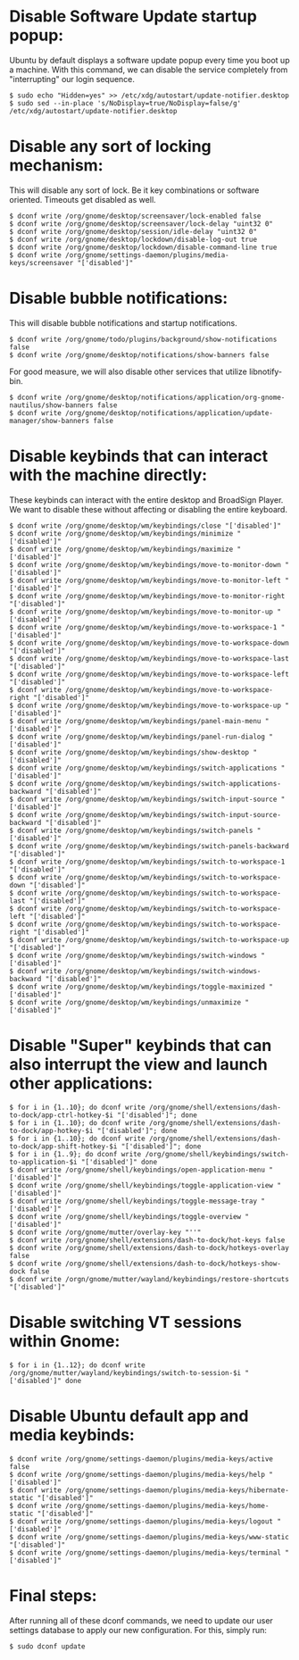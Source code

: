 # Disable Software Update startup popup:

Ubuntu by default displays a software update popup every time you boot up a machine. With this command, we can disable the service completely from "interrupting" our login sequence.

```
$ sudo echo "Hidden=yes" >> /etc/xdg/autostart/update-notifier.desktop
$ sudo sed --in-place 's/NoDisplay=true/NoDisplay=false/g' /etc/xdg/autostart/update-notifier.desktop
```

# Disable any sort of locking mechanism:

This will disable any sort of lock. Be it key combinations or software oriented. Timeouts get disabled as well.

```
$ dconf write /org/gnome/desktop/screensaver/lock-enabled false
$ dconf write /org/gnome/desktop/screensaver/lock-delay "uint32 0" 
$ dconf write /org/gnome/desktop/session/idle-delay "uint32 0"
$ dconf write /org/gnome/desktop/lockdown/disable-log-out true
$ dconf write /org/gnome/desktop/lockdown/disable-command-line true
$ dconf write /org/gnome/settings-daemon/plugins/media-keys/screensaver "['disabled']"
```

# Disable bubble notifications:

This will disable bubble notifications and startup notifications.

```
$ dconf write /org/gnome/todo/plugins/background/show-notifications false
$ dconf write /org/gnome/desktop/notifications/show-banners false
```

For good measure, we will also disable other services that utilize libnotify-bin. 

```
$ dconf write /org/gnome/desktop/notifications/application/org-gnome-nautilus/show-banners false
$ dconf write /org/gnome/desktop/notifications/application/update-manager/show-banners false
```

# Disable keybinds that can interact with the machine directly:

These keybinds can interact with the entire desktop and BroadSign Player. We want to disable these without affecting or disabling the entire keyboard.

```
$ dconf write /org/gnome/desktop/wm/keybindings/close "['disabled']"
$ dconf write /org/gnome/desktop/wm/keybindings/minimize "['disabled']"
$ dconf write /org/gnome/desktop/wm/keybindings/maximize "['disabled']"
$ dconf write /org/gnome/desktop/wm/keybindings/move-to-monitor-down "['disabled']"
$ dconf write /org/gnome/desktop/wm/keybindings/move-to-monitor-left "['disabled']"
$ dconf write /org/gnome/desktop/wm/keybindings/move-to-monitor-right "['disabled']"
$ dconf write /org/gnome/desktop/wm/keybindings/move-to-monitor-up "['disabled']"
$ dconf write /org/gnome/desktop/wm/keybindings/move-to-workspace-1 "['disabled']"
$ dconf write /org/gnome/desktop/wm/keybindings/move-to-workspace-down "['disabled']"
$ dconf write /org/gnome/desktop/wm/keybindings/move-to-workspace-last "['disabled']"
$ dconf write /org/gnome/desktop/wm/keybindings/move-to-workspace-left "['disabled']"
$ dconf write /org/gnome/desktop/wm/keybindings/move-to-workspace-right "['disabled']"
$ dconf write /org/gnome/desktop/wm/keybindings/move-to-workspace-up "['disabled']"
$ dconf write /org/gnome/desktop/wm/keybindings/panel-main-menu "['disabled']"
$ dconf write /org/gnome/desktop/wm/keybindings/panel-run-dialog "['disabled']"
$ dconf write /org/gnome/desktop/wm/keybindings/show-desktop "['disabled']"
$ dconf write /org/gnome/desktop/wm/keybindings/switch-applications "['disabled']"
$ dconf write /org/gnome/desktop/wm/keybindings/switch-applications-backward "['disabled']"
$ dconf write /org/gnome/desktop/wm/keybindings/switch-input-source "['disabled']"
$ dconf write /org/gnome/desktop/wm/keybindings/switch-input-source-backward "['disabled']"
$ dconf write /org/gnome/desktop/wm/keybindings/switch-panels "['disabled']"
$ dconf write /org/gnome/desktop/wm/keybindings/switch-panels-backward "['disabled']"
$ dconf write /org/gnome/desktop/wm/keybindings/switch-to-workspace-1 "['disabled']"
$ dconf write /org/gnome/desktop/wm/keybindings/switch-to-workspace-down "['disabled']"
$ dconf write /org/gnome/desktop/wm/keybindings/switch-to-workspace-last "['disabled']"
$ dconf write /org/gnome/desktop/wm/keybindings/switch-to-workspace-left "['disabled']"
$ dconf write /org/gnome/desktop/wm/keybindings/switch-to-workspace-right "['disabled']"
$ dconf write /org/gnome/desktop/wm/keybindings/switch-to-workspace-up "['disabled']"
$ dconf write /org/gnome/desktop/wm/keybindings/switch-windows "['disabled']"
$ dconf write /org/gnome/desktop/wm/keybindings/switch-windows-backward "['disabled']"
$ dconf write /org/gnome/desktop/wm/keybindings/toggle-maximized "['disabled']"
$ dconf write /org/gnome/desktop/wm/keybindings/unmaximize "['disabled']"
```

# Disable "Super" keybinds that can also interrupt the view and launch other applications:

```
$ for i in {1..10}; do dconf write /org/gnome/shell/extensions/dash-to-dock/app-ctrl-hotkey-$i "['disabled']"; done
$ for i in {1..10}; do dconf write /org/gnome/shell/extensions/dash-to-dock/app-hotkey-$i "['disabled']"; done
$ for i in {1..10}; do dconf write /org/gnome/shell/extensions/dash-to-dock/app-shift-hotkey-$i "['disabled']"; done
$ for i in {1..9}; do dconf write /org/gnome/shell/keybindings/switch-to-application-$i "['disabled']" done
$ dconf write /org/gnome/shell/keybindings/open-application-menu "['disabled']"
$ dconf write /org/gnome/shell/keybindings/toggle-application-view "['disabled']"
$ dconf write /org/gnome/shell/keybindings/toggle-message-tray "['disabled']"
$ dconf write /org/gnome/shell/keybindings/toggle-overview "['disabled']"
$ dconf write /org/gnome/mutter/overlay-key "''"
$ dconf write /org/gnome/shell/extensions/dash-to-dock/hot-keys false
$ dconf write /org/gnome/shell/extensions/dash-to-dock/hotkeys-overlay false
$ dconf write /org/gnome/shell/extensions/dash-to-dock/hotkeys-show-dock false
$ dconf write /orgn/gnome/mutter/wayland/keybindings/restore-shortcuts "['disabled']"
```

# Disable switching VT sessions within Gnome:

```
$ for i in {1..12}; do dconf write /org/gnome/mutter/wayland/keybindings/switch-to-session-$i "['disabled']" done
```

# Disable Ubuntu default app and media keybinds:

```
$ dconf write /org/gnome/settings-daemon/plugins/media-keys/active false
$ dconf write /org/gnome/settings-daemon/plugins/media-keys/help "['disabled']"
$ dconf write /org/gnome/settings-daemon/plugins/media-keys/hibernate-static "['disabled']"
$ dconf write /org/gnome/settings-daemon/plugins/media-keys/home-static "['disabled']"
$ dconf write /org/gnome/settings-daemon/plugins/media-keys/logout "['disabled']"
$ dconf write /org/gnome/settings-daemon/plugins/media-keys/www-static "['disabled']"
$ dconf write /org/gnome/settings-daemon/plugins/media-keys/terminal "['disabled']"
```

# Final steps:

After running all of these dconf commands, we need to update our user settings database to apply our new configuration. For this, simply run:

```
$ sudo dconf update
```
